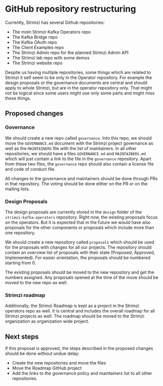# GitHub repository restructuring

Currently, Strimzi has several Github repositories:
* The _main_ Strimzi Kafka Operators repo
* The Kafka Bridge repo
* The Kafka OAuth repo
* The Client Examples repo
* The Strimzi Admin repo for the planned Strimzi Admin API
* The Strimzi lab repo with some demos
* The Strimzi website repo

Despite us having multiple repositories, some things which are related to Strimzi it self seem to be only in the Operator repository.
For example the design proposals or the governance documents are central and should apply to whole Strimzi, but are in the operator repository only.
That might not be logical since some users might use only some parts and might miss these things.

## Proposed changes

### Governance

We should create a new repo called `governance`.
Into this repo, we should move the `GOVERNANCE.md` document with the Strimzi project governance as well as the `MAINTAINERS` file with the list of maintainers.
In all other repositories, we should have a files `GOVERNANCE.md` and `MAINTAINERS.md` which will just contain a link to the file in the `governance` repository.
Apart from these two files, the `governance` repo should also contain a license file and code of conduct file.

All changes to the governance and maintainers should be done through PRs in that repository.
The voting should be done either on the PR or on the mailing lists.

### Design Proposals

The design proposals are currently stored in the `design` folder of the `strimzi-kafka-operators` repository.
Right now, the existing proposals focus on the operators.
But it is expected that in the future we would have also proposals for the other components or proposals which include more than one repository.

We should create a new repository called `proposals` which should be used for the proposals with changes for all our projects.
The repository should contain an overview list of proposals with their state (Proposed, Approved, Implemented).
For easier orientation, the proposals should be numbered starting from 0.

The existing proposals should be moved to the new repository and get the numbers assigned.
Any proposals opened at the time of the move should be moved to the new repo as well.

### Strimzi roadmap

Additionally, the Strimzi Roadmap is kept as a project in the Strimzi operators repo as well.
It is central and includes the overall roadmap for all Strimzi projects as well.
The roadmap should be moved to the Strimzi organization as organization wide project.

## Next steps

If this proposal is approved, the steps described in the proposed changes should be done without undue delay:
* Create the new repositories and move the files
* Move the Roadmap GitHub project
* Add the links to the governance policy and maintainers list to all other repositories.